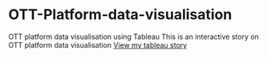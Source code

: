 # OTT-Platform-data-visualisation
OTT platform data visualisation using Tableau
This is an interactive story on OTT platform data visualisation
[View my tableau story](https://public.tableau.com/views/OTTplatformdashboard/Story_OTTPlatform?:language=en-US&:display_count=n&:origin=viz_share_link)

